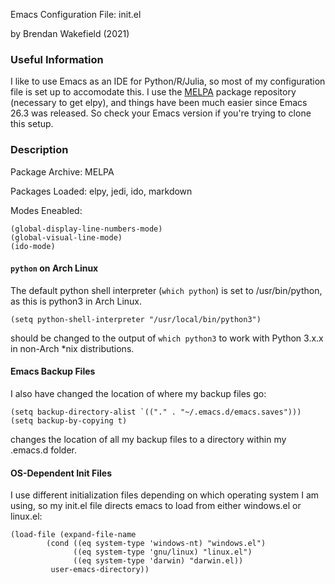 Emacs Configuration File: init.el

by Brendan Wakefield (2021)

### Useful Information

I like to use Emacs as an IDE for Python/R/Julia, so most of my configuration file is set up to accomodate this. I use the [MELPA](https://melpa.org/) package repository (necessary to get elpy), and things have been much easier since Emacs 26.3 was released. So check your Emacs version if you're trying to clone this setup.

### Description
Package Archive: MELPA

Packages Loaded: elpy, jedi, ido, markdown

Modes Eneabled:
```
(global-display-line-numbers-mode)
(global-visual-line-mode)
(ido-mode)
```
#### `python` on Arch Linux
The default python shell interpreter (`which python`) is set to /usr/bin/python, as this is python3 in Arch Linux.
```
(setq python-shell-interpreter "/usr/local/bin/python3")
```
should be changed to the output of `which python3` to work with Python 3.x.x in non-Arch *nix distributions.

#### Emacs Backup Files
I also have changed the location of where my backup files go:
```
(setq backup-directory-alist `(("." . "~/.emacs.d/emacs.saves")))
(setq backup-by-copying t)
```
changes the location of all my backup files to a directory within my .emacs.d folder.

#### OS-Dependent Init Files

I use different initialization files depending on which operating system I am using, so my init.el file directs emacs to load from either windows.el or linux.el:
```
(load-file (expand-file-name
	    (cond ((eq system-type 'windows-nt) "windows.el")
	    	  ((eq system-type 'gnu/linux) "linux.el")
			  ((eq system-type 'darwin) "darwin.el))
	     user-emacs-directory))
```
